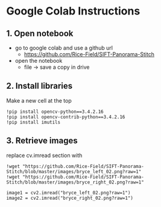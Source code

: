 # Google Colab Instructions

## 1. Open notebook
- go to google colab and use a github url
	* https://github.com/Rice-Field/SIFT-Panorama-Stitch
- open the notebook
	* file -> save a copy in drive

## 2. Install libraries
Make a new cell at the top

	!pip install opencv-python==3.4.2.16
	!pip install opencv-contrib-python==3.4.2.16
	!pip install imutils

## 3. Retrieve images
replace cv.imread section with

	!wget "https://github.com/Rice-Field/SIFT-Panorama-Stitch/blob/master/images/bryce_left_02.png?raw=1"
	!wget "https://github.com/Rice-Field/SIFT-Panorama-Stitch/blob/master/images/bryce_right_02.png?raw=1"

	image1 = cv2.imread("bryce_left_02.png?raw=1")
	image2 = cv2.imread("bryce_right_02.png?raw=1")